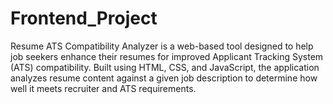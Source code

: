 # Frontend_Project
Resume ATS Compatibility Analyzer is a web-based tool designed to help job seekers enhance their resumes for improved Applicant Tracking System (ATS) compatibility. Built using HTML, CSS, and JavaScript, the application analyzes resume content against a given job description to determine how well it meets recruiter and ATS requirements. 
